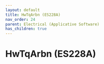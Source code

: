 ```yaml
---
layout: default
title: HwTqArbn (ES228A)
nav_order: 24
parent: Electrical (Applicative Software)
has_children: true
---
```

# HwTqArbn (ES228A)
